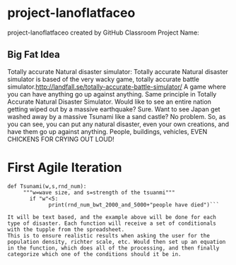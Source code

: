 # project-lanoflatfaceo
project-lanoflatfaceo created by GitHub Classroom
 Project Name:

## Big Fat Idea

Totally accurate Natural disaster simulator:
Totally accurate Natural disaster simulator is based of the very wacky game,
totally accurate battle simulator.http://landfall.se/totally-accurate-battle-simulator/ A game where you can have anything go up against anything.
Same principle in Totally Accurate Natural Disaster Simulator.
Would like to see an entire nation getting wiped out by a massive earthquake?
Sure. Want to see Japan get washed away by a massive Tsunami like a sand castle? No problem.
So, as you can see, you can put any natural disaster, even your own creations, and have them go up against anything.
People, buildings, vehicles, EVEN CHICKENS FOR CRYING OUT LOUD! 
# First Agile Iteration
```
def Tsunami(w,s,rnd_num):
     """w=wave size, and s=strength of the tsuanmi"""
       if "w"<5:
             print(rnd_num_bwt_2000_and_5000+"people have died")```

It will be text based, and the example above will be done for each type of disaster. Each function will receive a set of conditionals with the tupple from the spreadsheet.
This is to ensure realistic results when asking the user for the population density, richter scale, etc. Would then set up an equation in the function, which does all of the processing, and then finally categorize which one of the conditions should it be in.





